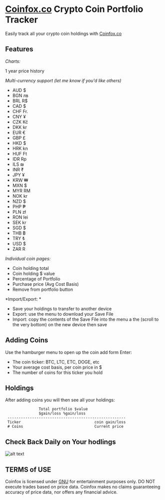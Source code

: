 # [Coinfox.co](http://coinfox.co) Crypto Coin Portfolio Tracker

Easily track all your crypto coin holdings with [Coinfox.co](http://coinfox.co)

## Features

*Charts:*

1 year price history


*Multi-currency support (let me know if you'd like others)*

   * AUD $
   * BGN лв
   * BRL R$
   * CAD $
   * CHF Fr.
   * CNY ¥
   * CZK Kč
   * DKK kr
   * EUR €
   * GBP £
   * HKD $
   * HRK kn
   * HUF Ft
   * IDR Rp
   * ILS ₪
   * INR ₹
   * JPY ¥
   * KRW ₩
   * MXN $
   * MYR RM
   * NOK kr
   * NZD $
   * PHP ₱
   * PLN zł
   * RON lei
   * SEK kr
   * SGD $
   * THB ฿
   * TRY ₺
   * USD $
   * ZAR R


*Individual coin pages:*

* Coin holding total
* Coin holding $ value
* Percentage of Portfolio
* Purchase price (Avg Cost Basis)
* Remove from portfolio button


*Import/Export: *

* Save your holdings to transfer to another device
* Export: use the menu to download your Save File
* Import: copy the contents of the Save File into the menu a the (scroll to the very bottom) on the new device then save

## Adding Coins

Use the hamburger menu to open up the coin add form
Enter:
 - The coin ticker: BTC, LTC, ETC, DOGE, etc  
 - Your average cost basis, per coin price in $
 - The number of coins for this ticker you hold

## Holdings

After adding coins you will then see all your holdings:

```
               Total portfolio $value
               $gain/loss %gain/loss
 -----------------------------------------------------             
 Ticker                                 coin gain/loss
 # Coins                                Current price
```

              
              
## Check Back Daily on Your hodlings

![alt text](http://i.imgur.com/3QULYvh.png "CoinFox")

## TERMS of USE

Coinfox is licensed under [GNU](https://github.com/vinniejames/coinfox/blob/master/LICENSE.md) for entertainment purposes only. DO NOT execute trades based on price data. Coinfox makes no claims guaranteeing accuracy of price data, nor offers any financial advice.
